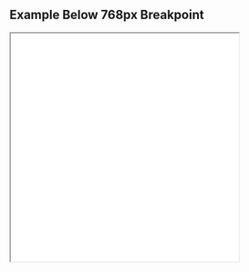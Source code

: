 ##  Example Below 768px Breakpoint

<iframe src="foundation/gridexample.html" width="400" height="400"></iframe>
